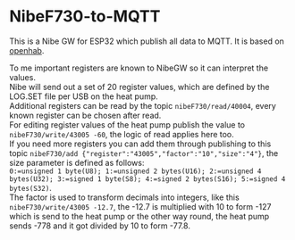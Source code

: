 # NibeF730-to-MQTT
This is a Nibe GW for ESP32 which publish all data to MQTT.
It is based on [openhab](https://github.com/openhab/openhab-addons/tree/8ea489838e89f8f54a1e05260e3801222a71817d/bundles/org.openhab.binding.nibeheatpump/contrib/NibeGW/Arduino/NibeGW).

To me important registers are known to NibeGW so it can interpret the values.  
Nibe will send out a set of 20 register values, which are defined by the LOG.SET file per USB on the heat pump.  
Additional registers can be read by the topic `nibeF730/read/40004`, every known register can be chosen after read.  
For editing register values of the heat pump publish the value to `nibeF730/write/43005 -60`, the logic of read applies here too.  
If you need more registers you can add them through publishing to this topic `nibeF730/add {"register":"43005","factor":"10","size":"4"}`, the size parameter is defined as follows:  
`0:=unsigned 1 byte(U8); 1:=unsigned 2 bytes(U16); 2:=unsigned 4 bytes(U32); 3:=signed 1 byte(S8); 4:=signed 2 bytes(S16); 5:=signed 4 bytes(S32)`.  
The factor is used to transform decimals into integers, like this `nibeF730/write/43005 -12.7`, the -12.7 is multiplied with 10 to form -127 which is send to the heat pump or the other way round, the heat pump sends -778 and it got divided by 10 to form -77.8.
